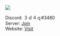 ![](https://komarev.com/ghpvc/?username=1x2b&color=red)

Discord: ３ｄ４ｑ#3480<br>
Server: [Join](https://discord.gg/z6FMRZA)<br>
Website: [Visit](https://3d4q.glitch.me/)
